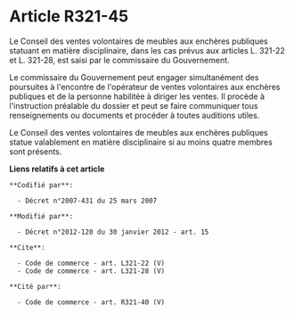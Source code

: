 # Article R321-45

Le Conseil des ventes volontaires de meubles aux enchères publiques statuant en matière disciplinaire, dans les cas prévus
aux articles L. 321-22 et L. 321-28, est saisi par le commissaire du Gouvernement. 

Le commissaire du Gouvernement peut engager simultanément des poursuites à l'encontre de l'opérateur de ventes volontaires
aux enchères publiques et de la personne habilitée à diriger les ventes. Il procède à l'instruction préalable du dossier et
peut se faire communiquer tous renseignements ou documents et procéder à toutes auditions utiles. 

Le Conseil des ventes volontaires de meubles aux enchères publiques statue valablement en matière disciplinaire si au moins
quatre membres sont présents.

**Liens relatifs à cet article**

	**Codifié par**:

	  - Décret n°2007-431 du 25 mars 2007

	**Modifié par**:

	  - Décret n°2012-120 du 30 janvier 2012 - art. 15

	**Cite**:

	  - Code de commerce - art. L321-22 (V)
	  - Code de commerce - art. L321-28 (V)

	**Cité par**:

	  - Code de commerce - art. R321-40 (V)
